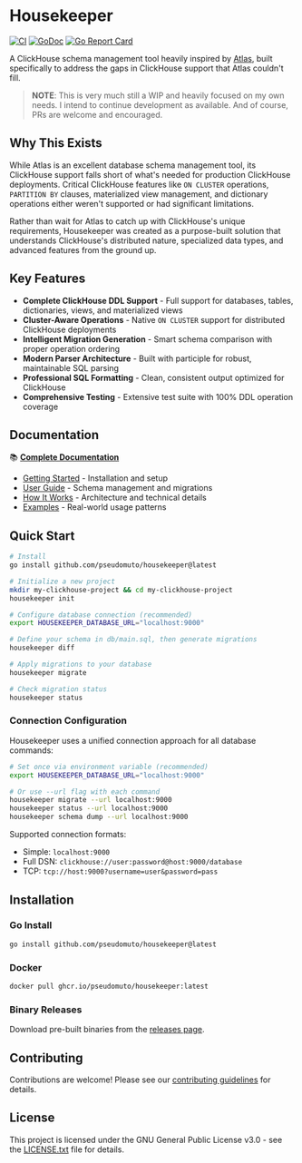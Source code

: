 # Housekeeper

[![CI](https://github.com/pseudomuto/housekeeper/workflows/CI/badge.svg)](https://github.com/pseudomuto/housekeeper/actions?query=workflow%3ACI)
[![GoDoc](https://godoc.org/github.com/pseudomuto/housekeeper?status.svg)](https://godoc.org/github.com/pseudomuto/housekeeper)
[![Go Report Card](https://goreportcard.com/badge/github.com/pseudomuto/housekeeper)](https://goreportcard.com/report/github.com/pseudomuto/housekeeper)

A ClickHouse schema management tool heavily inspired by [Atlas](https://atlasgo.io/), built specifically to address the gaps in ClickHouse support that Atlas couldn't fill.

> **NOTE**: This is very much still a WIP and heavily focused on my own needs. I intend to continue development as
available. And of course, PRs are welcome and encouraged.

## Why This Exists

While Atlas is an excellent database schema management tool, its ClickHouse support falls short of what's needed for production ClickHouse deployments. Critical ClickHouse features like `ON CLUSTER` operations, `PARTITION BY` clauses, materialized view management, and dictionary operations either weren't supported or had significant limitations.

Rather than wait for Atlas to catch up with ClickHouse's unique requirements, Housekeeper was created as a purpose-built solution that understands ClickHouse's distributed nature, specialized data types, and advanced features from the ground up.

## Key Features

- **Complete ClickHouse DDL Support** - Full support for databases, tables, dictionaries, views, and materialized views
- **Cluster-Aware Operations** - Native `ON CLUSTER` support for distributed ClickHouse deployments
- **Intelligent Migration Generation** - Smart schema comparison with proper operation ordering
- **Modern Parser Architecture** - Built with participle for robust, maintainable SQL parsing
- **Professional SQL Formatting** - Clean, consistent output optimized for ClickHouse
- **Comprehensive Testing** - Extensive test suite with 100% DDL operation coverage

## Documentation

📚 **[Complete Documentation](https://pseudomuto.github.io/housekeeper/)**

- [Getting Started](https://pseudomuto.github.io/housekeeper/getting-started/installation/) - Installation and setup
- [User Guide](https://pseudomuto.github.io/housekeeper/user-guide/schema-management/) - Schema management and migrations
- [How It Works](https://pseudomuto.github.io/housekeeper/how-it-works/overview/) - Architecture and technical details
- [Examples](https://pseudomuto.github.io/housekeeper/examples/basic-schema/) - Real-world usage patterns

## Quick Start

```bash
# Install
go install github.com/pseudomuto/housekeeper@latest

# Initialize a new project
mkdir my-clickhouse-project && cd my-clickhouse-project
housekeeper init

# Configure database connection (recommended)
export HOUSEKEEPER_DATABASE_URL="localhost:9000"

# Define your schema in db/main.sql, then generate migrations
housekeeper diff

# Apply migrations to your database
housekeeper migrate

# Check migration status
housekeeper status
```

### Connection Configuration

Housekeeper uses a unified connection approach for all database commands:

```bash
# Set once via environment variable (recommended)
export HOUSEKEEPER_DATABASE_URL="localhost:9000"

# Or use --url flag with each command
housekeeper migrate --url localhost:9000
housekeeper status --url localhost:9000
housekeeper schema dump --url localhost:9000
```

Supported connection formats:
- Simple: `localhost:9000`
- Full DSN: `clickhouse://user:password@host:9000/database`
- TCP: `tcp://host:9000?username=user&password=pass`

## Installation

### Go Install

```bash
go install github.com/pseudomuto/housekeeper@latest
```

### Docker

```bash
docker pull ghcr.io/pseudomuto/housekeeper:latest
```

### Binary Releases

Download pre-built binaries from the [releases page](https://github.com/pseudomuto/housekeeper/releases).

## Contributing

Contributions are welcome! Please see our [contributing guidelines](.github/CONTRIBUTING.md) for details.

## License

This project is licensed under the GNU General Public License v3.0 - see the [LICENSE.txt](LICENSE.txt) file for details.

